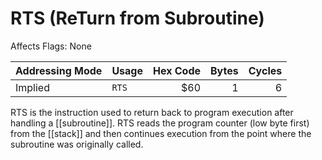 RTS (ReTurn from Subroutine)
============================
Affects Flags: None

| Addressing Mode  | Usage           | Hex Code | Bytes |Cycles  |
|------------------|-----------------|---------:|------:|-------:|
| Implied          |```RTS```        | $60      | 1     | 6      |

RTS is the instruction used to return back to program execution after handling
a [[subroutine]]. RTS reads the program counter (low byte first) from the
[[stack]] and then continues execution from the point where the subroutine
was originally called.

